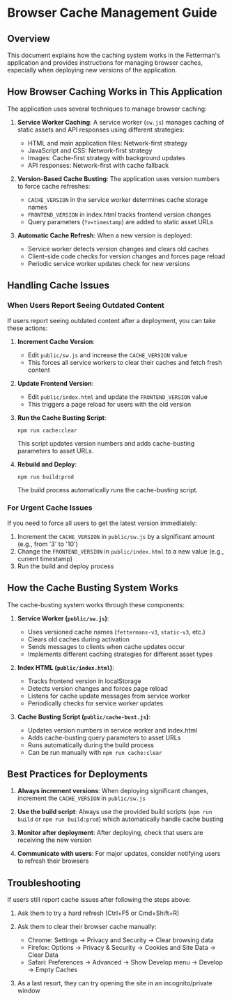 # Browser Cache Management Guide

## Overview

This document explains how the caching system works in the Fetterman's application and provides instructions for managing browser caches, especially when deploying new versions of the application.

## How Browser Caching Works in This Application

The application uses several techniques to manage browser caching:

1. **Service Worker Caching**: A service worker (`sw.js`) manages caching of static assets and API responses using different strategies:
   - HTML and main application files: Network-first strategy
   - JavaScript and CSS: Network-first strategy
   - Images: Cache-first strategy with background updates
   - API responses: Network-first with cache fallback

2. **Version-Based Cache Busting**: The application uses version numbers to force cache refreshes:
   - `CACHE_VERSION` in the service worker determines cache storage names
   - `FRONTEND_VERSION` in index.html tracks frontend version changes
   - Query parameters (`?v=timestamp`) are added to static asset URLs

3. **Automatic Cache Refresh**: When a new version is deployed:
   - Service worker detects version changes and clears old caches
   - Client-side code checks for version changes and forces page reload
   - Periodic service worker updates check for new versions

## Handling Cache Issues

### When Users Report Seeing Outdated Content

If users report seeing outdated content after a deployment, you can take these actions:

1. **Increment Cache Version**: 
   - Edit `public/sw.js` and increase the `CACHE_VERSION` value
   - This forces all service workers to clear their caches and fetch fresh content

2. **Update Frontend Version**:
   - Edit `public/index.html` and update the `FRONTEND_VERSION` value
   - This triggers a page reload for users with the old version

3. **Run the Cache Busting Script**:
   ```
   npm run cache:clear
   ```
   This script updates version numbers and adds cache-busting parameters to asset URLs.

4. **Rebuild and Deploy**:
   ```
   npm run build:prod
   ```
   The build process automatically runs the cache-busting script.

### For Urgent Cache Issues

If you need to force all users to get the latest version immediately:

1. Increment the `CACHE_VERSION` in `public/sw.js` by a significant amount (e.g., from '3' to '10')
2. Change the `FRONTEND_VERSION` in `public/index.html` to a new value (e.g., current timestamp)
3. Run the build and deploy process

## How the Cache Busting System Works

The cache-busting system works through these components:

1. **Service Worker (`public/sw.js`)**:
   - Uses versioned cache names (`fettermans-v3`, `static-v3`, etc.)
   - Clears old caches during activation
   - Sends messages to clients when cache updates occur
   - Implements different caching strategies for different asset types

2. **Index HTML (`public/index.html`)**:
   - Tracks frontend version in localStorage
   - Detects version changes and forces page reload
   - Listens for cache update messages from service worker
   - Periodically checks for service worker updates

3. **Cache Busting Script (`public/cache-bust.js`)**:
   - Updates version numbers in service worker and index.html
   - Adds cache-busting query parameters to asset URLs
   - Runs automatically during the build process
   - Can be run manually with `npm run cache:clear`

## Best Practices for Deployments

1. **Always increment versions**: When deploying significant changes, increment the `CACHE_VERSION` in `public/sw.js`

2. **Use the build script**: Always use the provided build scripts (`npm run build` or `npm run build:prod`) which automatically handle cache busting

3. **Monitor after deployment**: After deploying, check that users are receiving the new version

4. **Communicate with users**: For major updates, consider notifying users to refresh their browsers

## Troubleshooting

If users still report cache issues after following the steps above:

1. Ask them to try a hard refresh (Ctrl+F5 or Cmd+Shift+R)

2. Ask them to clear their browser cache manually:
   - Chrome: Settings → Privacy and Security → Clear browsing data
   - Firefox: Options → Privacy & Security → Cookies and Site Data → Clear Data
   - Safari: Preferences → Advanced → Show Develop menu → Develop → Empty Caches

3. As a last resort, they can try opening the site in an incognito/private window
